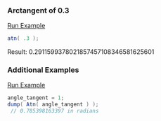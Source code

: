 ### Arctangent of 0.3



<a href="https://try.boxlang.io/?code=eJxLLMnTUNAzVtC05gIAEkoCew%3D%3D" target="_blank">Run Example</a>

```java
atn( .3 );

```

Result: 0.2911599378021857457108346581625601

### Additional Examples

<a href="https://try.boxlang.io/?code=eJxLzEvPSY0vScxLT80rUbBVMLTmSinNLdBQcCzJ01BIRJHVVNC05lLQ11cw0DO3MDW2tDA0Mza2NFfIzFMoSkzJTMwr5gIA5RQXZg%3D%3D" target="_blank">Run Example</a>

```java
angle_tangent = 1;
dump( Atn( angle_tangent ) );
 // 0.785398163397 in radians

```



